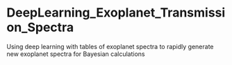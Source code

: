 # DeepLearning_Exoplanet_Transmission_Spectra
Using deep learning with tables of exoplanet spectra to rapidly generate new exoplanet spectra for Bayesian calculations

